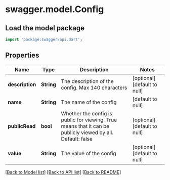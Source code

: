 # swagger.model.Config

## Load the model package
```dart
import 'package:swagger/api.dart';
```

## Properties
Name | Type | Description | Notes
------------ | ------------- | ------------- | -------------
**description** | **String** | The description of the config.  Max 140 characters | [optional] [default to null]
**name** | **String** | The name of the config | [default to null]
**publicRead** | **bool** | Whether the config is public for viewing. True means that it can be publicly viewed by all. Default: false | [optional] [default to null]
**value** | **String** | The value of the config | [optional] [default to null]

[[Back to Model list]](../README.md#documentation-for-models) [[Back to API list]](../README.md#documentation-for-api-endpoints) [[Back to README]](../README.md)


